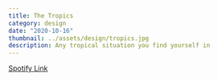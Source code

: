 ```yaml
---
title: The Tropics
category: design
date: "2020-10-16"
thumbnail: ../assets/design/tropics.jpg
description: Any tropical situation you find yourself in
---
```


<a href = "https://open.spotify.com/playlist/417Ixl7qCkIctbcFmXnY2w?si=15a45a8370f1455a" target="_blank" class = "err">Spotify Link</a>